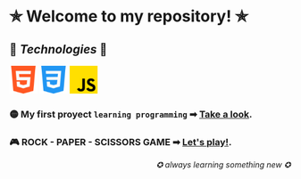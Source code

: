 # ✯ Welcome to my repository! ✯
##   🔻  *Technologies*  🔻
<img src="./html-5.png" alt="html-logo" width="50"/> <img src="./css-3.png" alt="css-logo" width="50"/> <img src="./js.png" alt="js-logo" width="50"/>

### 🟡 My first proyect `learning programming` ➡ [Take a look](https://github.com/Tiguer04/p-grafico-de-lineas).
### 🎮 ROCK - PAPER - SCISSORS GAME ➡ [Let's play!](https://github.com/Tiguer04/Rock-Paper-Scissors).
<p align="right"><em> ✪ always learning something new ✪ </em></p>


<!--
**Tiguer04/Tiguer04** is a ✨ _special_ ✨ repository because its `README.md` (this file) appears on your GitHub profile.

Here are some ideas to get you started:

- 🔭 I’m currently working on ...
- 🌱 I’m currently learning ...
- 👯 I’m looking to collaborate on ...
- 🤔 I’m looking for help with ...
- 💬 Ask me about ...
- 📫 How to reach me: ...
- 😄 Pronouns: ...
- ⚡ Fun fact: ...
-->

